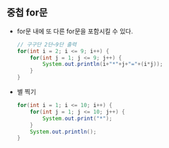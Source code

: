 ## 중첩 for문

- for문 내에 또 다른 for문을 포함시킬 수 있다.
    
    ```java
    // 구구단 2단~9단 출력
    for(int i = 2; i <= 9; i++) {
    	for(int j = 1; j <= 9; j++) {
    		System.out.println(i+"*"+j+"="+(i*j));
    	}
    }
    ```
    

- 별 찍기
    
    ```java
    for(int i = 1; i <= 10; i++) {
    	for(int j = 1; j <= 10; j++) {
    		System.out.print("*");
    	}
    	System.out.println();
    }
    ```